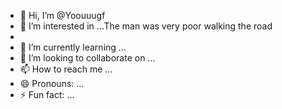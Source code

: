 - 👋 Hi, I’m @Yoouuugf
- 👀 I’m interested in ...The man was very poor walking the road
- 
- 🌱 I’m currently learning ...
- 💞️ I’m looking to collaborate on ...
- 📫 How to reach me ...
- 😄 Pronouns: ...
- ⚡ Fun fact: ...

<!---
Yoouuugf/Yoouuugf is a ✨ special ✨ repository because its `README.md` (this file) appears on your GitHub profile.
You can click the Preview link to take a look at your changes.
--->
